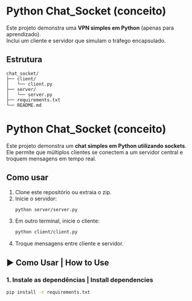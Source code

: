 # Python Chat_Socket (conceito)

Este projeto demonstra uma **VPN simples em Python** (apenas para aprendizado).  
Inclui um cliente e servidor que simulam o tráfego encapsulado.

## Estrutura
```
chat_socket/
├── client/
│   └── client.py
├── server/
│   └── server.py
├── requirements.txt
└── README.md
```
# Python Chat_Socket (conceito)

Este projeto demonstra um **chat simples em Python utilizando sockets**.  
Ele permite que múltiplos clientes se conectem a um servidor central e troquem mensagens em tempo real.


## Como usar
1. Clone este repositório ou extraia o zip.  
2. Inicie o servidor:
   ```bash
   python server/server.py
   ```
3. Em outro terminal, inicie o cliente:
   ```bash
   python client/client.py
   ```
4. Troque mensagens entre cliente e servidor.


## ▶️ Como Usar | How to Use

### 1. Instale as dependências | Install dependencies
```bash
pip install -r requirements.txt
